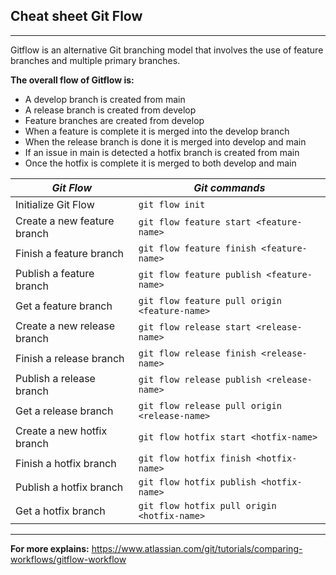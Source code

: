 ## **Cheat sheet Git Flow**
---

Gitflow is an alternative Git branching model that involves the use of feature branches and multiple primary branches.

**The overall flow of Gitflow is:**

* A develop branch is created from main
* A release branch is created from develop
* Feature branches are created from develop
* When a feature is complete it is merged into the develop branch
* When the release branch is done it is merged into develop and main
* If an issue in main is detected a hotfix branch is created from main
* Once the hotfix is complete it is merged to both develop and main
  

| ***Git Flow***                         | ***Git commands***                                         |
|---------------------------------------|------------------------------------------------------|
| Initialize Git Flow                   | `` git flow init ``                                  |
| Create a new feature branch           | `` git flow feature start <feature-name> ``         |
| Finish a feature branch               | `` git flow feature finish <feature-name> ``        |
| Publish a feature branch              | `` git flow feature publish <feature-name> ``       |
| Get a feature branch                  | `` git flow feature pull origin <feature-name> ``   |
| Create a new release branch           | `` git flow release start <release-name> ``         |
| Finish a release branch               | `` git flow release finish <release-name> ``        |
| Publish a release branch              | `` git flow release publish <release-name> ``       |
| Get a release branch                  | `` git flow release pull origin <release-name> ``   |
| Create a new hotfix branch            | `` git flow hotfix start <hotfix-name> ``           |
| Finish a hotfix branch                | `` git flow hotfix finish <hotfix-name> ``          |
| Publish a hotfix branch               | `` git flow hotfix publish <hotfix-name> ``         |
| Get a hotfix branch                   | `` git flow hotfix pull origin <hotfix-name> ``     |


---

**For more explains:**
https://www.atlassian.com/git/tutorials/comparing-workflows/gitflow-workflow